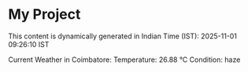 # My Project

This content is dynamically generated in Indian Time (IST): 2025-11-01 09:26:10 IST


Current Weather in Coimbatore:
Temperature: 26.88 °C
Condition: haze
